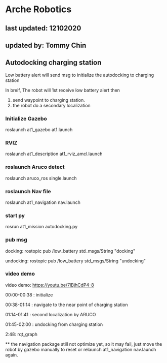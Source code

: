 # Arche Robotics
## last updated: 12102020
## updated by: Tommy Chin

## Autodocking charging station
Low battery alert will send msg to initialize the autodocking to charging station

In breif,
The robot will 1st receive low battery alert then 
1) send waypoint to charging station.
2) the robot do a secondary localization

### Initialize Gazebo
roslaunch at1_gazebo at1.launch

### RVIZ
roslaunch at1_description at1_rviz_amcl.launch 

### roslaunch Aruco detect
roslaunch aruco_ros single.launch

### roslaunch Nav file
roslaunch at1_navigation nav.launch

### start py
rosrun at1_mission autodocking.py

### pub msg
docking: rostopic pub /low_battery std_msgs/String "docking"

undocking: rostopic pub /low_battery std_msgs/String "undocking"

### video demo
video demo: https://youtu.be/7lBjhCdP4-8

00:00-00:38 : initialize

00:38-01:14 : navigate to the near point of charging station

01:14-01:41 : second localization by ARUCO

01:45-02:00 : undocking from charging station

2:48: rqt_graph

** the navigation package still not optimize yet, so it may fail, just move the robot by gazebo manually to reset or relaunch at1_navigation nav.launch again.




